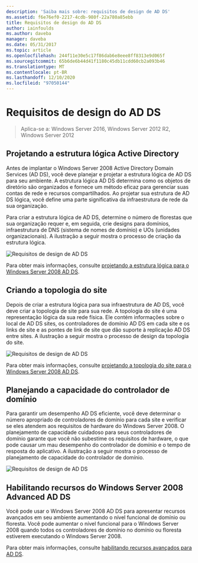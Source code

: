 ```yaml
---
description: 'Saiba mais sobre: requisitos de design de AD DS'
ms.assetid: f6e76ef0-2217-4cdb-980f-22a780a85ebb
title: Requisitos de design do AD DS
author: iainfoulds
ms.author: daveba
manager: daveba
ms.date: 05/31/2017
ms.topic: article
ms.openlocfilehash: 244f11e30e5c17f86dab6e8eee8ff8313e9d065f
ms.sourcegitcommit: 65b6de6b44d41f1180c45db11cdd60cb2a093b46
ms.translationtype: MT
ms.contentlocale: pt-BR
ms.lasthandoff: 12/10/2020
ms.locfileid: "97050144"
---
```

# <a name="ad-ds-design-requirements"></a>Requisitos de design do AD DS

>Aplica-se a: Windows Server 2016, Windows Server 2012 R2, Windows Server 2012


## <a name="designing-the-active-directory-logical-structure"></a>Projetando a estrutura lógica Active Directory
Antes de implantar o Windows Server 2008 Active Directory Domain Services (AD DS), você deve planejar e projetar a estrutura lógica de AD DS para seu ambiente. A estrutura lógica AD DS determina como os objetos de diretório são organizados e fornece um método eficaz para gerenciar suas contas de rede e recursos compartilhados. Ao projetar sua estrutura de AD DS lógica, você define uma parte significativa da infraestrutura de rede da sua organização.

Para criar a estrutura lógica de AD DS, determine o número de florestas que sua organização requer e, em seguida, crie designs para domínios, infraestrutura de DNS (sistema de nomes de domínio) e UOs (unidades organizacionais). A ilustração a seguir mostra o processo de criação da estrutura lógica.

![Requisitos de design de AD DS](media/AD-DS-Design-Requirements/d5cebae6-a752-4063-a98f-473799c251bd.gif)

Para obter mais informações, consulte [projetando a estrutura lógica para o Windows Server 2008 AD DS](Designing-the-Logical-Structure.md).

## <a name="designing-the-site-topology"></a>Criando a topologia do site
Depois de criar a estrutura lógica para sua infraestrutura de AD DS, você deve criar a topologia de site para sua rede. A topologia do site é uma representação lógica da sua rede física. Ele contém informações sobre o local de AD DS sites, os controladores de domínio AD DS em cada site e os links de site e as pontes de link de site que dão suporte à replicação AD DS entre sites. A ilustração a seguir mostra o processo de design da topologia do site.

![Requisitos de design de AD DS](media/AD-DS-Design-Requirements/d34d43c0-437f-47cb-9b64-09c0f9ce6479.gif)

Para obter mais informações, consulte [projetando a topologia do site para o Windows Server 2008 AD DS](Designing-the-Site-Topology.md).

## <a name="planning-domain-controller-capacity"></a>Planejando a capacidade do controlador de domínio
Para garantir um desempenho AD DS eficiente, você deve determinar o número apropriado de controladores de domínio para cada site e verificar se eles atendem aos requisitos de hardware do Windows Server 2008. O planejamento de capacidade cuidadoso para seus controladores de domínio garante que você não subestime os requisitos de hardware, o que pode causar um mau desempenho do controlador de domínio e o tempo de resposta do aplicativo. A ilustração a seguir mostra o processo de planejamento de capacidade do controlador de domínio.

![Requisitos de design de AD DS](media/AD-DS-Design-Requirements/fff6ef22-5c7b-4478-ad76-42b296dcf769.gif)

## <a name="enabling-windows-server-2008-advanced-ad-ds-features"></a>Habilitando recursos do Windows Server 2008 Advanced AD DS
Você pode usar o Windows Server 2008 AD DS para apresentar recursos avançados em seu ambiente aumentando o nível funcional de domínio ou floresta. Você pode aumentar o nível funcional para o Windows Server 2008 quando todos os controladores de domínio no domínio ou floresta estiverem executando o Windows Server 2008.

Para obter mais informações, consulte [habilitando recursos avançados para AD DS](../../ad-ds/plan/Enabling-Advanced-Features-for-AD-DS.md).



